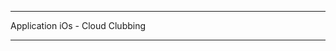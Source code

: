 ------------------------------------------------------

Application iOs - Cloud Clubbing

-----------------------------------------------------